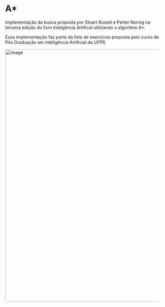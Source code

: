 # A*

Implementação da busca proposta por Stuart Russel e Perter Norvig na terceira edição do livro Intelgência Artifical utilizando o algoritmo A*.

Essa implementação faz parte da lista de exercícios proposta pelo curso de Pós Graduação em Inteligência Artificial da UFPR.

<img width="820" alt="image" src="https://user-images.githubusercontent.com/595044/114813728-14348a00-9d89-11eb-801b-eecb50d32db9.png">


